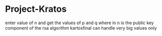 # Project-Kratos
enter value of n and get the values of p and q where in n is the public key component of the rsa algorithm
kartosfinal can handle very big values only
